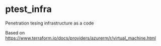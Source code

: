 # ptest_infra
Penetration tesing infrastructure as a code

Based on https://www.terraform.io/docs/providers/azurerm/r/virtual_machine.html
